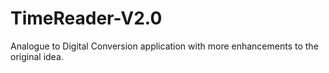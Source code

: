 # TimeReader-V2.0
Analogue to Digital Conversion application with more enhancements to the original idea.
